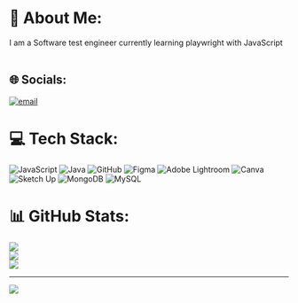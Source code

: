 # 💫 About Me:
I am a Software test engineer currently learning playwright with JavaScript<br><br>


## 🌐 Socials:
[![email](https://img.shields.io/badge/Email-D14836?logo=gmail&logoColor=white)](mailto:sarveshgn797@gmail.com) 

# 💻 Tech Stack:
![JavaScript](https://img.shields.io/badge/javascript-%23323330.svg?style=flat&logo=javascript&logoColor=%23F7DF1E) ![Java](https://img.shields.io/badge/java-%23ED8B00.svg?style=flat&logo=openjdk&logoColor=white) ![GitHub](https://img.shields.io/badge/github-%23121011.svg?style=flat&logo=github&logoColor=white) ![Figma](https://img.shields.io/badge/figma-%23F24E1E.svg?style=flat&logo=figma&logoColor=white) ![Adobe Lightroom](https://img.shields.io/badge/Adobe%20Lightroom-31A8FF.svg?style=flat&logo=Adobe%20Lightroom&logoColor=white) ![Canva](https://img.shields.io/badge/Canva-%2300C4CC.svg?style=flat&logo=Canva&logoColor=white) ![Sketch Up](https://img.shields.io/badge/SketchUp-005F9E?style=flat&logo=sketchup&logoColor=white) ![MongoDB](https://img.shields.io/badge/MongoDB-%234ea94b.svg?style=flat&logo=mongodb&logoColor=white) ![MySQL](https://img.shields.io/badge/mysql-4479A1.svg?style=flat&logo=mysql&logoColor=white)
# 📊 GitHub Stats:
![](https://github-readme-stats.vercel.app/api?username=Sarveshgn&theme=dark&hide_border=false&include_all_commits=false&count_private=true)<br/>
![](https://github-readme-streak-stats.herokuapp.com/?user=Sarveshgn&theme=dark&hide_border=false)<br/>
![](https://github-readme-stats.vercel.app/api/top-langs/?username=Sarveshgn&theme=dark&hide_border=false&include_all_commits=false&count_private=true&layout=compact)

---
[![](https://visitcount.itsvg.in/api?id=Sarveshgn&icon=0&color=0)](https://visitcount.itsvg.in)

<!-- Proudly created with GPRM ( https://gprm.itsvg.in ) -->
